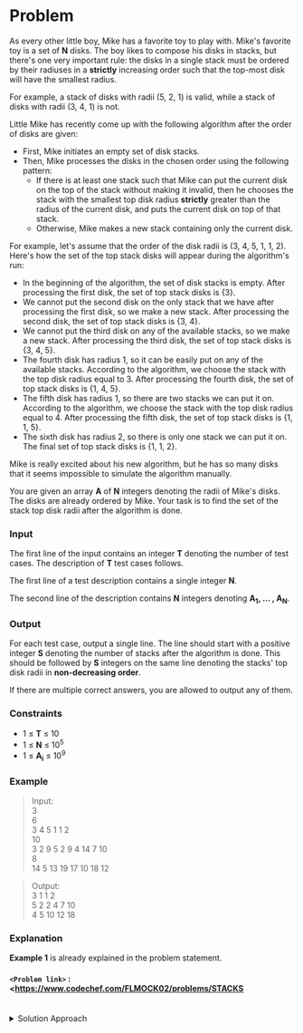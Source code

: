 # Problem
As every other little boy, Mike has a favorite toy to play with. Mike's favorite toy is a set of **N** disks. The boy likes to compose his disks in stacks, but there's one very important rule: the disks in a single stack must be ordered by their radiuses in a **strictly** increasing order such that the top-most disk will have the smallest radius.

For example, a stack of disks with radii (5, 2, 1) is valid, while a stack of disks with radii (3, 4, 1) is not.

Little Mike has recently come up with the following algorithm after the order of disks are given:

*   First, Mike initiates an empty set of disk stacks.
*   Then, Mike processes the disks in the chosen order using the following pattern:
    *   If there is at least one stack such that Mike can put the current disk on the top of the stack without making it invalid, then he chooses the stack with the smallest top disk radius **strictly** greater than the radius of the current disk, and puts the current disk on top of that stack.
    *   Otherwise, Mike makes a new stack containing only the current disk.

For example, let's assume that the order of the disk radii is (3, 4, 5, 1, 1, 2). Here's how the set of the top stack disks will appear during the algorithm's run:

*   In the beginning of the algorithm, the set of disk stacks is empty. After processing the first disk, the set of top stack disks is {3}.
*   We cannot put the second disk on the only stack that we have after processing the first disk, so we make a new stack. After processing the second disk, the set of top stack disks is {3, 4}.
*   We cannot put the third disk on any of the available stacks, so we make a new stack. After processing the third disk, the set of top stack disks is {3, 4, 5}.
*   The fourth disk has radius 1, so it can be easily put on any of the available stacks. According to the algorithm, we choose the stack with the top disk radius equal to 3. After processing the fourth disk, the set of top stack disks is {1, 4, 5}.
*   The fifth disk has radius 1, so there are two stacks we can put it on. According to the algorithm, we choose the stack with the top disk radius equal to 4. After processing the fifth disk, the set of top stack disks is {1, 1, 5}.
*   The sixth disk has radius 2, so there is only one stack we can put it on. The final set of top stack disks is {1, 1, 2}.

Mike is really excited about his new algorithm, but he has so many disks that it seems impossible to simulate the algorithm manually.

You are given an array **A** of **N** integers denoting the radii of Mike's disks. The disks are already ordered by Mike. Your task is to find the set of the stack top disk radii after the algorithm is done.

### Input

The first line of the input contains an integer **T** denoting the number of test cases. The description of **T** test cases follows.

The first line of a test description contains a single integer **N**.

The second line of the description contains **N** integers denoting **A<sub>1</sub>, ... , A<sub>N</sub>**.

### Output

For each test case, output a single line. The line should start with a positive integer **S** denoting the number of stacks after the algorithm is done. This should be followed by **S** integers on the same line denoting the stacks' top disk radii in **non-decreasing order**.

If there are multiple correct answers, you are allowed to output any of them.

### Constraints

*   1 ≤ **T** ≤ 10
*   1 ≤ **N** ≤ 10<sup>5</sup>
*   1 ≤ **A<sub>i</sub>** ≤ 10<sup>9</sup>

### Example
>Input:<br/>
3<br/>
6<br/>
3 4 5 1 1 2<br/>
10<br/>
3 2 9 5 2 9 4 14 7 10<br/>
8<br/>
14 5 13 19 17 10 18 12<br/>

>Output:<br/>
3 1 1 2<br/>
5 2 2 4 7 10 <br/>
4 5 10 12 18 <br/>

### Explanation
**Example 1** is already explained in the problem statement.

#### `<Problem link>` : <https://www.codechef.com/FLMOCK02/problems/STACKS
>
<br/>
<details>
  <summary>Solution Approach</summary>
  
  ######
  We have to do exactly as the Mike's algorithm in the problem statement says. 

For finding the smallest top disk radius strictly greater than the radius of the current disk (upper_bound), we perform binary search on sorted array of radii.

We can use inbuilt data structure multiset which keeps all the values sorted and has an inbuilt upper_bound function. 
   
  ### References
  
  >https://discuss.codechef.com/questions/75205/stacks-editorial<br/>
  
</details>
